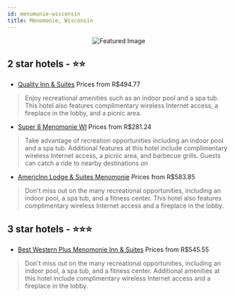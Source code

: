 ```yaml
---
id: menomonie-wisconsin
title: Menomonie, Wisconsin
---
```


<center><img src="https://i.travelapi.com/hotels/1000000/880000/878400/878352/23d46f64_z.jpg" alt="Featured Image" /></center>


##  2 star hotels - ⭐️⭐️

-    [Quality Inn & Suites](https://us.hurb.com/hotels/menomonie/quality-inn-suites-JNP-JP036414?cmp=18055) Prices from R$494.77
   > Enjoy recreational amenities such as an indoor pool and a spa tub. This hotel also features complimentary wireless Internet access, a fireplace in the lobby, and a picnic area.
-    [Super 8 Menomonie WI](https://us.hurb.com/hotels/menomonie/super-8-menomonie-wi-JNP-JP792619?cmp=18055) Prices from R$281.24
   > Take advantage of recreation opportunities including an indoor pool and a spa tub. Additional features at this hotel include complimentary wireless Internet access, a picnic area, and barbecue grills. Guests can catch a ride to nearby destinations on
-    [AmericInn Lodge & Suites Menomonie](https://us.hurb.com/hotels/menomonie/americinn-lodge-suites-menomonie-JNP-JP266872?cmp=18055) Prices from R$583.85
   > Don't miss out on the many recreational opportunities, including an indoor pool, a spa tub, and a fitness center. This hotel also features complimentary wireless Internet access and a fireplace in the lobby.

##  3 star hotels - ⭐️⭐️⭐️

-    [Best Western Plus Menomonie Inn & Suites](https://us.hurb.com/hotels/menomonie/best-western-plus-menomonie-inn-suites-JNP-JP744148?cmp=18055) Prices from R$545.55
   > Don't miss out on the many recreational opportunities, including an indoor pool, a spa tub, and a fitness center. Additional amenities at this hotel include complimentary wireless Internet access and a fireplace in the lobby.
